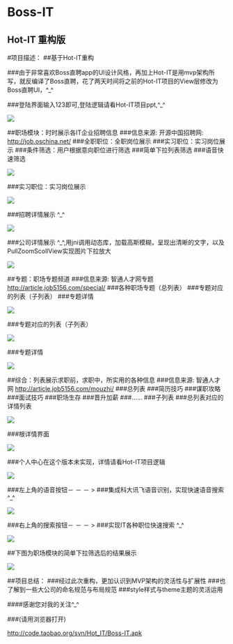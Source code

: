 Boss-IT 
====  


Hot-IT 重构版
-------  

#项目描述：
##基于Hot-IT重构

###由于非常喜欢Boss直聘app的UI设计风格，再加上Hot-IT是用mvp架构所写，就反编译了Boss直聘，花了两天时间将之前的Hot-IT项目的View层修改为Boss直聘UI，^_^


###登陆界面输入123即可,登陆逻辑请看Hot-IT项目ppt,^_^

![](https://github.com/nba048/Sole/blob/master/app/1.png)

##职场模块：时时展示各IT企业招聘信息
###信息来源: 开源中国招聘网: http://job.oschina.net/
###全职职位：全职岗位展示
###实习职位：实习岗位展示
###条件筛选：用户根据意向职位进行筛选
###简单下拉列表筛选
###语音快速筛选

![](https://github.com/nba048/Sole/blob/master/app/2.png)

###实习职位：实习岗位展示

![](https://github.com/nba048/Sole/blob/master/app/3.png)

###招聘详情展示 ^_^

![](https://github.com/nba048/Sole/blob/master/app/4.png)

###公司详情展示 ^_^,用jni调用动态库，加载高斯模糊，呈现出清晰的文字，以及PullZoomScollView实现图片下拉放大

![](https://github.com/nba048/Sole/blob/master/app/5.png)



##专题：职场专题频道
###信息来源: 智通人才网专题 http://article.job5156.com/special/
###各种职场专题（总列表）
###专题对应的列表（子列表）
###专题详情

![](https://github.com/nba048/Sole/blob/master/app/6.png)

###专题对应的列表（子列表）

![](https://github.com/nba048/Sole/blob/master/app/7.png)

###专题详情

![](https://github.com/nba048/Sole/blob/master/app/8.png)

##综合：列表展示求职前，求职中，所实用的各种信息
###信息来源: 智通人才网 http://article.job5156.com/mouzhi/
###总列表
###简历技巧
###谋职攻略
###面试技巧
###职场生存
###晋升加薪
###……
###子列表
###总列表对应的详情列表

![](https://github.com/nba048/Sole/blob/master/app/9.png)

###根详情界面

![](https://github.com/nba048/Sole/blob/master/app/10.png)

###个人中心在这个版本未实现，详情请看Hot-IT项目逻辑

![](https://github.com/nba048/Sole/blob/master/app/11.png)

###左上角的语音按钮－ － － >
###集成科大讯飞语音识别，实现快速语音搜索 ^_^

![](https://github.com/nba048/Sole/blob/master/app/12.png)

###右上角的搜索按钮－ － － >
###实现IT各种职位快速搜索 ^_^

![](https://github.com/nba048/Sole/blob/master/app/13.png)

##下图为职场模块的简单下拉筛选后的结果展示

![](https://github.com/nba048/Sole/blob/master/app/14.png)

##项目总结：
###经过此次重构，更加认识到MVP架构的灵活性与扩展性
###也了解到一些大公司的命名规范与布局规范
###style样式与theme主题的灵活运用

####感谢您对我的关注^_^

###(请用浏览器打开)

http://code.taobao.org/svn/Hot_IT/Boss-IT.apk







